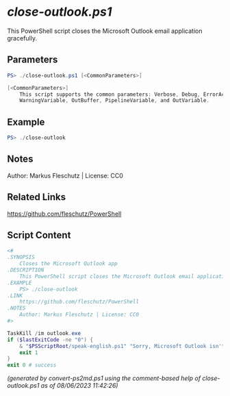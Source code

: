 *close-outlook.ps1*
================

This PowerShell script closes the Microsoft Outlook email application gracefully.

Parameters
----------
```powershell
PS> ./close-outlook.ps1 [<CommonParameters>]

[<CommonParameters>]
    This script supports the common parameters: Verbose, Debug, ErrorAction, ErrorVariable, WarningAction, 
    WarningVariable, OutBuffer, PipelineVariable, and OutVariable.
```

Example
-------
```powershell
PS> ./close-outlook

```

Notes
-----
Author: Markus Fleschutz | License: CC0

Related Links
-------------
https://github.com/fleschutz/PowerShell

Script Content
--------------
```powershell
<#
.SYNOPSIS
	Closes the Microsoft Outlook app
.DESCRIPTION
	This PowerShell script closes the Microsoft Outlook email application gracefully.
.EXAMPLE
	PS> ./close-outlook
.LINK
	https://github.com/fleschutz/PowerShell
.NOTES
	Author: Markus Fleschutz | License: CC0
#>

TaskKill /im outlook.exe
if ($lastExitCode -ne "0") {
	& "$PSScriptRoot/speak-english.ps1" "Sorry, Microsoft Outlook isn't running."
	exit 1
}
exit 0 # success
```

*(generated by convert-ps2md.ps1 using the comment-based help of close-outlook.ps1 as of 08/06/2023 11:42:26)*
